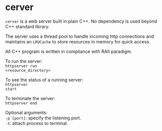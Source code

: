 # cerver

<code>cerver</code> is a web server built in plain C++. No dependency is used beyond C++ standard library.

The server uses a thread pool to handle incoming http connections and maintains an <code>LRUCache</code> to store resources in memory for quick access.

All C++ program is written in compliance with RAII paradigm.

To run the server:<br>
<code>httpserver run <resource_directory></code>

To see the status of a running server:<br>
<code>httpserver start</code>

To terminate the server:<br>
<code>httpserver end</code>

Optional arguments:<br>
<code>-p [port]</code>: specify the listening port.<br>
<code>-t</code>: attach process to terminal.<br>
